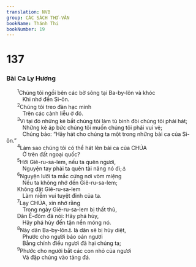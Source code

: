 ```yaml
---
translation: NVB
group: CÁC SÁCH THƠ-VĂN
bookName: Thánh Thi 
bookNumber: 19
---
```


<div class="title"><h1>137</h1><h3>Bài Ca Ly Hương </h3></div>
<span class="verse thi_137_1">  <sup>1</sup>Chúng tôi ngồi bên các bờ sông tại Ba-by-lôn và khóc <br/>   Khi nhớ đến Si-ôn. <br/></span>
<span class="verse thi_137_2">  <sup>2</sup>Chúng tôi treo đàn hạc mình <br/>   Trên các cành liễu ở đó. <br/></span>
<span class="verse thi_137_3">  <sup>3</sup>Vì tại đó những kẻ bắt chúng tôi làm tù binh đòi chúng tôi phải hát; <br/>   Những kẻ áp bức chúng tôi muốn chúng tôi phải vui vẻ; <br/>   Chúng bảo: “Hãy hát cho chúng ta một trong những bài ca của Si-ôn.” <br/></span>
<span class="verse thi_137_4">  <sup>4</sup>Làm sao chúng tôi có thể hát lên bài ca của CHÚA<br/>   Ở trên đất ngoại quốc? <br/></span>
<span class="verse thi_137_5">  <sup>5</sup>Hỡi Giê-ru-sa-lem, nếu ta quên ngươi, <br/>   Nguyện tay phải ta quên tài năng nó đi;<a data-toggle="tooltip" data-placement="bottom" title="Nt: không rõ nghĩa; một số học giả đề nghị: tài nghệ của tay phải bị quên lãng đi">⚓</a><br/></span>
<span class="verse thi_137_6">  <sup>6</sup>Nguyện lưỡi ta mắc cứng nơi vòm miệng <br/>   Nếu ta không nhớ đến Giê-ru-sa-lem; <br/>  Không đặt Giê-ru-sa-lem <br/>   Làm niềm vui tuyệt đỉnh của ta. <br/></span>
<span class="verse thi_137_7">  <sup>7</sup>Lạy CHÚA, xin nhớ rằng <br/>   Trong ngày Giê-ru-sa-lem bị thất thủ, <br/>  Dân Ê-đôm đã nói: Hãy phá hủy, <br/>   Hãy phá hủy đến tận nền móng nó. <br/></span>
<span class="verse thi_137_8">  <sup>8</sup>Này dân Ba-by-lôn<a data-toggle="tooltip" data-placement="bottom" title="Nt: con gái">⚓</a> là dân sẽ bị hủy diệt, <br/>   Phước cho người báo oán ngươi <br/>   Bằng chính điều ngươi đã hại chúng ta; <br/></span>
<span class="verse thi_137_9">  <sup>9</sup>Phước cho người bắt các con nhỏ của ngươi <br/>   Và đập chúng vào tảng đá. <br/></span>
